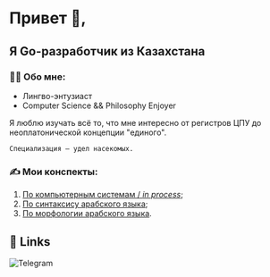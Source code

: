 # Привет 👋, 
## Я Go-разработчик из Казахстана

### 🙍‍♂️ Обо мне:

 - Лингво-энтузиаст
 - Computer Science && Philosophy Enjoyer

Я люблю изучать всё то, что мне интересно от регистров ЦПУ до неоплатонической концепции "единого". 

`Специализация — удел насекомых.` 

### ✍️ Мои конспекты:

1. [По компьютерным системам / *in process*](https://github.com/AnwarSaginbai/aboutme/blob/main/notes/%D0%9A%D0%BE%D0%BC%D0%BF%D1%8C%D1%8E%D1%82%D0%B5%D1%80%D0%BD%D1%8B%D0%B5%20%D1%81%D0%B8%D1%81%D1%82%D0%B5%D0%BC%D1%8B.pdf);
2. [По синтаксису арабского языка](https://github.com/AnwarSaginbai/aboutme/blob/main/notes/awamil.pdf);
3. [По морфологии арабского языка](https://github.com/AnwarSaginbai/aboutme/blob/main/notes/sarf.pdf).


## 🔗 Links

![Telegram](https://upload.wikimedia.org/wikipedia/commons/8/82/Telegram_logo.svg)
